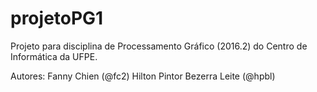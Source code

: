 # projetoPG1
Projeto para disciplina de Processamento Gráfico (2016.2) do Centro de Informática da UFPE.

Autores:
  Fanny Chien (@fc2)
  Hilton Pintor Bezerra Leite (@hpbl)
